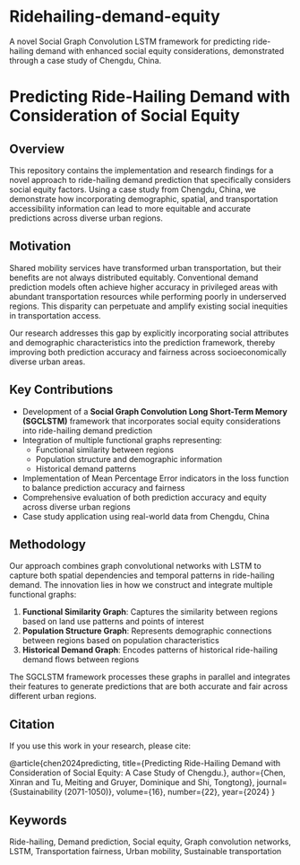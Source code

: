 # Ridehailing-demand-equity
A novel Social Graph Convolution LSTM framework for predicting ride-hailing demand with enhanced social equity considerations, demonstrated through a case study of Chengdu, China.

# Predicting Ride-Hailing Demand with Consideration of Social Equity

## Overview

This repository contains the implementation and research findings for a novel approach to ride-hailing demand prediction that specifically considers social equity factors. Using a case study from Chengdu, China, we demonstrate how incorporating demographic, spatial, and transportation accessibility information can lead to more equitable and accurate predictions across diverse urban regions.

## Motivation

Shared mobility services have transformed urban transportation, but their benefits are not always distributed equitably. Conventional demand prediction models often achieve higher accuracy in privileged areas with abundant transportation resources while performing poorly in underserved regions. This disparity can perpetuate and amplify existing social inequities in transportation access.

Our research addresses this gap by explicitly incorporating social attributes and demographic characteristics into the prediction framework, thereby improving both prediction accuracy and fairness across socioeconomically diverse urban areas.

## Key Contributions

- Development of a **Social Graph Convolution Long Short-Term Memory (SGCLSTM)** framework that incorporates social equity considerations into ride-hailing demand prediction
- Integration of multiple functional graphs representing:
  - Functional similarity between regions
  - Population structure and demographic information
  - Historical demand patterns
- Implementation of Mean Percentage Error indicators in the loss function to balance prediction accuracy and fairness
- Comprehensive evaluation of both prediction accuracy and equity across diverse urban regions
- Case study application using real-world data from Chengdu, China

## Methodology

Our approach combines graph convolutional networks with LSTM to capture both spatial dependencies and temporal patterns in ride-hailing demand. The innovation lies in how we construct and integrate multiple functional graphs:

1. **Functional Similarity Graph**: Captures the similarity between regions based on land use patterns and points of interest
2. **Population Structure Graph**: Represents demographic connections between regions based on population characteristics
3. **Historical Demand Graph**: Encodes patterns of historical ride-hailing demand flows between regions

The SGCLSTM framework processes these graphs in parallel and integrates their features to generate predictions that are both accurate and fair across different urban regions.

## Citation

If you use this work in your research, please cite:

@article{chen2024predicting,
  title={Predicting Ride-Hailing Demand with Consideration of Social Equity: A Case Study of Chengdu.},
  author={Chen, Xinran and Tu, Meiting and Gruyer, Dominique and Shi, Tongtong},
  journal={Sustainability (2071-1050)},
  volume={16},
  number={22},
  year={2024}
}

## Keywords

Ride-hailing, Demand prediction, Social equity, Graph convolution networks, LSTM, Transportation fairness, Urban mobility, Sustainable transportation
